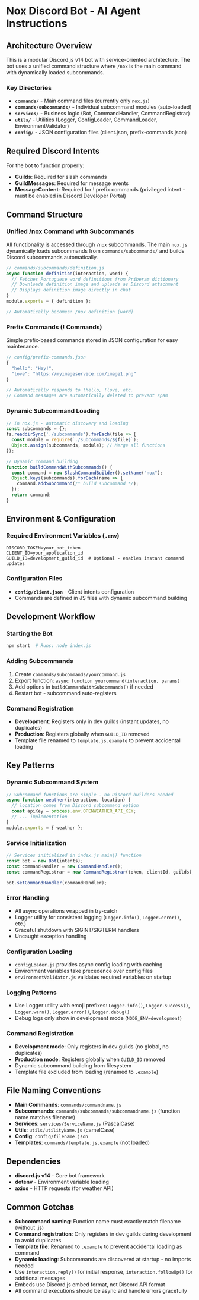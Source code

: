 # Nox Discord Bot - AI Agent Instructions

## Architecture Overview

This is a modular Discord.js v14 bot with service-oriented architecture. The bot uses a unified command structure where `/nox` is the main command with dynamically loaded subcommands.

### Key Directories

- **`commands/`** - Main command files (currently only `nox.js`)
- **`commands/subcommands/`** - Individual subcommand modules (auto-loaded)
- **`services/`** - Business logic (Bot, CommandHandler, CommandRegistrar)
- **`utils/`** - Utilities (Logger, ConfigLoader, CommandLoader, EnvironmentValidator)
- **`config/`** - JSON configuration files (client.json, prefix-commands.json)

## Required Discord Intents

For the bot to function properly:

- **Guilds**: Required for slash commands
- **GuildMessages**: Required for message events
- **MessageContent**: Required for ! prefix commands (privileged intent - must be enabled in Discord Developer Portal)

## Command Structure

### Unified /nox Command with Subcommands

All functionality is accessed through `/nox` subcommands. The main `nox.js` dynamically loads subcommands from `commands/subcommands/` and builds Discord subcommands automatically.

```javascript
// commands/subcommands/definition.js
async function definition(interaction, word) {
  // Fetches Portuguese word definitions from Priberam dictionary
  // Downloads definition image and uploads as Discord attachment
  // Displays definition image directly in chat
}
module.exports = { definition };

// Automatically becomes: /nox definition [word]
```

### Prefix Commands (! Commands)

Simple prefix-based commands stored in JSON configuration for easy maintenance.

```javascript
// config/prefix-commands.json
{
  "hello": "Hey!",
  "love": "https://myimageservice.com/image1.png"
}

// Automatically responds to !hello, !love, etc.
// Command messages are automatically deleted to prevent spam
```

### Dynamic Subcommand Loading

```javascript
// In nox.js - automatic discovery and loading
const subcommands = {};
fs.readdirSync('./subcommands').forEach(file => {
  const module = require(`./subcommands/${file}`);
  Object.assign(subcommands, module); // Merge all functions
});

// Dynamic command building
function buildCommandWithSubcommands() {
  const command = new SlashCommandBuilder().setName("nox");
  Object.keys(subcommands).forEach(name => {
    command.addSubcommand(/* build subcommand */);
  });
  return command;
}
```

## Environment & Configuration

### Required Environment Variables (`.env`)

```env
DISCORD_TOKEN=your_bot_token
CLIENT_ID=your_application_id
GUILD_ID=development_guild_id  # Optional - enables instant command updates
```

### Configuration Files

- **`config/client.json`** - Client intents configuration
- Commands are defined in JS files with dynamic subcommand building

## Development Workflow

### Starting the Bot

```bash
npm start  # Runs: node index.js
```

### Adding Subcommands

1. Create `commands/subcommands/yourcommand.js`
2. Export function: `async function yourcommand(interaction, params)`
3. Add options in `buildCommandWithSubcommands()` if needed
4. Restart bot - subcommand auto-registers

### Command Registration

- **Development**: Registers only in dev guilds (instant updates, no duplicates)
- **Production**: Registers globally when `GUILD_ID` removed
- Template file renamed to `template.js.example` to prevent accidental loading

## Key Patterns

### Dynamic Subcommand System

```javascript
// Subcommand functions are simple - no Discord builders needed
async function weather(interaction, location) {
  // location comes from Discord subcommand option
  const apiKey = process.env.OPENWEATHER_API_KEY;
  // ... implementation
}
module.exports = { weather };
```

### Service Initialization

```javascript
// Services initialized in index.js main() function
const bot = new Bot(intents);
const commandHandler = new CommandHandler();
const commandRegistrar = new CommandRegistrar(token, clientId, guilds);

bot.setCommandHandler(commandHandler);
```

### Error Handling

- All async operations wrapped in try-catch
- Logger utility for consistent logging (`Logger.info()`, `Logger.error()`, etc.)
- Graceful shutdown with SIGINT/SIGTERM handlers
- Uncaught exception handling

### Configuration Loading

- `configLoader.js` provides async config loading with caching
- Environment variables take precedence over config files
- `environmentValidator.js` validates required variables on startup

### Logging Patterns

- Use Logger utility with emoji prefixes: `Logger.info()`, `Logger.success()`, `Logger.warn()`, `Logger.error()`, `Logger.debug()`
- Debug logs only show in development mode (`NODE_ENV=development`)

### Command Registration

- **Development mode**: Only registers in dev guilds (no global, no duplicates)
- **Production mode**: Registers globally when `GUILD_ID` removed
- Dynamic subcommand building from filesystem
- Template file excluded from loading (renamed to `.example`)

## File Naming Conventions

- **Main Commands**: `commands/commandname.js`
- **Subcommands**: `commands/subcommands/subcommandname.js` (function name matches filename)
- **Services**: `services/ServiceName.js` (PascalCase)
- **Utils**: `utils/utilityName.js` (camelCase)
- **Config**: `config/filename.json`
- **Templates**: `commands/template.js.example` (not loaded)

## Dependencies

- **discord.js v14** - Core bot framework
- **dotenv** - Environment variable loading
- **axios** - HTTP requests (for weather API)

## Common Gotchas

- **Subcommand naming**: Function name must exactly match filename (without .js)
- **Command registration**: Only registers in dev guilds during development to avoid duplicates
- **Template file**: Renamed to `.example` to prevent accidental loading as command
- **Dynamic loading**: Subcommands are discovered at startup - no imports needed
- Use `interaction.reply()` for initial response, `interaction.followUp()` for additional messages
- Embeds use Discord.js embed format, not Discord API format
- All command executions should be async and handle errors gracefully
